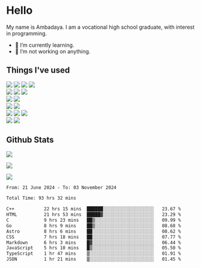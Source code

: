 # Hello

My name is Ambadaya. I am a vocational high school graduate, with interest in programming.

- 🌱 I’m currently learning.
- 🔭 I’m not working on anything.

## Things I've used
<p>
  <img src="https://img.shields.io/badge/HTML5-E34F26?style=for-the-badge&logo=html5&logoColor=white" />
  <img src="https://img.shields.io/badge/CSS-1572B6?style=for-the-badge&logo=css3&logoColor=white" />
  <img src="https://img.shields.io/badge/JavaScript-323330?style=for-the-badge&logo=javascript&logoColor=F7DF1E" />
  <img src="https://img.shields.io/badge/C%23-5C2D91?style=for-the-badge&logo=csharp&logoColor=white" />
  <br />
  <img src="https://img.shields.io/badge/Express%20js-000000?style=for-the-badge&logo=express&logoColor=white" />
  <img src="https://img.shields.io/badge/Jest-C21325?style=for-the-badge&logo=jest&logoColor=white" />
  <img src="https://img.shields.io/badge/React-61DAFB?logo=react&logoColor=000&style=for-the-badge">
  <br />
  <img src="https://img.shields.io/badge/Sass-CC6699?style=for-the-badge&logo=sass&logoColor=white" />
  <img src="https://img.shields.io/badge/Tailwind%20CSS-06B6D4?logo=tailwindcss&logoColor=fff&style=for-the-badge" />
  <br />
  <img src="https://img.shields.io/badge/SQL%20Server-CC2927?style=for-the-badge&logo=microsoft%20sql%20server&logoColor=white" />
  <img src="https://img.shields.io/badge/Apache-D22128?style=for-the-badge&logo=Apache&logoColor=white" />
  <br />
  <img src="https://img.shields.io/badge/Node%20js-339933?style=for-the-badge&logo=nodedotjs&logoColor=white" />
  <img src="https://img.shields.io/badge/pnpm-yellow?style=for-the-badge&logo=pnpm&logoColor=white" />
  <img src="https://img.shields.io/badge/GIT-E44C30?style=for-the-badge&logo=git&logoColor=white" />
  <br />
  <img src="https://img.shields.io/badge/VSCode-0078D4?style=for-the-badge&logo=visual%20studio%20code&logoColor=white" />
  <img src="https://img.shields.io/badge/Visual_Studio-5C2D91?style=for-the-badge&logo=visual%20studio&logoColor=white" />
</p>

## Github Stats
![](https://komarev.com/ghpvc/?username=vorkey&color=41B883&style=for-the-badge)

![](https://github-readme-stats.vercel.app/api?username=vorkey&show_icons=true&theme=vue-dark&include_all_commits=true&count_private=true)

![](https://github-readme-stats.vercel.app/api/top-langs/?username=vorkey&theme=vue-dark&count_private=true&langs_count=6&size_weight=0.75&count_weight=0.25&layout=compact)

<!-- 
- 👯 I’m looking to collaborate on ... 
- 🤔 I’m looking for help with ...
- 💬 Ask me about ...
- 📫 How to reach me: ...
- 😄 Pronouns: ...
- ⚡ Fun fact: ... -->

<!--START_SECTION:waka-->

```txt
From: 21 June 2024 - To: 03 November 2024

Total Time: 93 hrs 32 mins

C++           22 hrs 15 mins  ██████░░░░░░░░░░░░░░░░░░░   23.67 %
HTML          21 hrs 53 mins  █████▓░░░░░░░░░░░░░░░░░░░   23.29 %
C             9 hrs 23 mins   ██▒░░░░░░░░░░░░░░░░░░░░░░   09.99 %
Go            8 hrs 9 mins    ██▒░░░░░░░░░░░░░░░░░░░░░░   08.68 %
Astro         8 hrs 6 mins    ██░░░░░░░░░░░░░░░░░░░░░░░   08.62 %
CSS           7 hrs 18 mins   ██░░░░░░░░░░░░░░░░░░░░░░░   07.77 %
Markdown      6 hrs 3 mins    █▓░░░░░░░░░░░░░░░░░░░░░░░   06.44 %
JavaScript    5 hrs 10 mins   █▒░░░░░░░░░░░░░░░░░░░░░░░   05.50 %
TypeScript    1 hr 47 mins    ▒░░░░░░░░░░░░░░░░░░░░░░░░   01.91 %
JSON          1 hr 21 mins    ▒░░░░░░░░░░░░░░░░░░░░░░░░   01.45 %
```

<!--END_SECTION:waka-->
